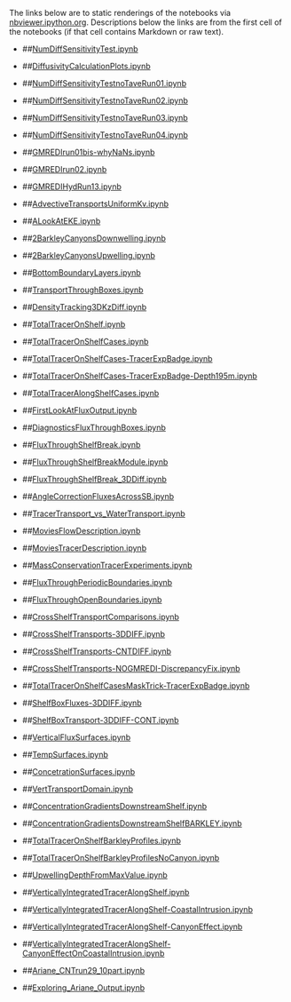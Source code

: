 The links below are to static renderings of the notebooks via
[nbviewer.ipython.org](http://nbviewer.ipython.org/).
Descriptions below the links are from the first cell of the notebooks
(if that cell contains Markdown or raw text).

* ##[NumDiffSensitivityTest.ipynb](http://nbviewer.ipython.org/urls/bitbucket.org/canyonsubc/outputanalysisnotebooks/raw/tip/NumDiffSensitivityTest.ipynb)  
    
* ##[DiffusivityCalculationPlots.ipynb](http://nbviewer.ipython.org/urls/bitbucket.org/canyonsubc/outputanalysisnotebooks/raw/tip/DiffusivityCalculationPlots.ipynb) 

* ##[NumDiffSensitivityTestnoTaveRun01.ipynb](http://nbviewer.ipython.org/urls/bitbucket.org/canyonsubc/outputanalysisnotebooks/raw/tip/NumDiffSensitivityTestnoTaveRun01.ipynb)

* ##[NumDiffSensitivityTestnoTaveRun02.ipynb](http://nbviewer.ipython.org/urls/bitbucket.org/canyonsubc/outputanalysisnotebooks/raw/tip/NumDiffSensitivityTestnoTaveRun02.ipynb)

* ##[NumDiffSensitivityTestnoTaveRun03.ipynb](http://nbviewer.ipython.org/urls/bitbucket.org/canyonsubc/outputanalysisnotebooks/raw/tip/NumDiffSensitivityTestnoTaveRun03.ipynb)

* ##[NumDiffSensitivityTestnoTaveRun04.ipynb](http://nbviewer.ipython.org/urls/bitbucket.org/canyonsubc/outputanalysisnotebooks/raw/tip/NumDiffSensitivityTestnoTaveRun04.ipynb)
      
* ##[GMREDIrun01bis-whyNaNs.ipynb](http://nbviewer.ipython.org/urls/bitbucket.org/canyonsubc/outputanalysisnotebooks/raw/tip/GMREDIrun01bis-whyNaNs.ipynb)

* ##[GMREDIrun02.ipynb](http://nbviewer.ipython.org/urls/bitbucket.org/canyonsubc/outputanalysisnotebooks/raw/tip/GMREDIrun02.ipynb)

* ##[GMREDIHydRun13.ipynb](http://nbviewer.ipython.org/urls/bitbucket.org/canyonsubc/outputanalysisnotebooks/raw/tip/GMREDIHydRun13.ipynb)

* ##[AdvectiveTransportsUniformKv.ipynb](http://nbviewer.ipython.org/urls/bitbucket.org/canyonsubc/outputanalysisnotebooks/raw/tip/AdvectiveTransportsUniformKv.ipynb)

* ##[ALookAtEKE.ipynb](http://nbviewer.ipython.org/urls/bitbucket.org/canyonsubc/outputanalysisnotebooks/raw/tip/ALookAtEKE.ipynb)

* ##[2BarkleyCanyonsDownwelling.ipynb](http://nbviewer.ipython.org/urls/bitbucket.org/canyonsubc/outputanalysisnotebooks/raw/tip/2BarkleyCanyonsDownwelling.ipynb)

* ##[2BarkleyCanyonsUpwelling.ipynb](http://nbviewer.ipython.org/urls/bitbucket.org/canyonsubc/outputanalysisnotebooks/raw/tip/2BarkleyCanyonsUpwelling.ipynb)

* ##[BottomBoundaryLayers.ipynb](http://nbviewer.ipython.org/urls/bitbucket.org/canyonsubc/outputanalysisnotebooks/raw/tip/BottomBoundaryLayers.ipynb)

* ##[TransportThroughBoxes.ipynb](http://nbviewer.ipython.org/urls/bitbucket.org/canyonsubc/outputanalysisnotebooks/raw/tip/TransportThroughBoxes.ipynb)

* ##[DensityTracking3DKzDiff.ipynb](http://nbviewer.ipython.org/urls/bitbucket.org/canyonsubc/outputanalysisnotebooks/raw/tip/DensityTracking3DKzDiff.ipynb)

* ##[TotalTracerOnShelf.ipynb](http://nbviewer.ipython.org/urls/bitbucket.org/canyonsubc/outputanalysisnotebooks/raw/tip/TotalTracerOnShelf.ipynb)

* ##[TotalTracerOnShelfCases.ipynb](http://nbviewer.ipython.org/urls/bitbucket.org/canyonsubc/outputanalysisnotebooks/raw/tip/TotalTracerOnShelfCases.ipynb)

* ##[TotalTracerOnShelfCases-TracerExpBadge.ipynb](http://nbviewer.ipython.org/urls/bitbucket.org/canyonsubc/outputanalysisnotebooks/raw/tip/TotalTracerOnShelfCases-TracerExpBadge.ipynb)

* ##[TotalTracerOnShelfCases-TracerExpBadge-Depth195m.ipynb](http://nbviewer.ipython.org/urls/bitbucket.org/canyonsubc/outputanalysisnotebooks/raw/tip/TotalTracerOnShelfCases-TracerExpBadge-Depth195m.ipynb)

* ##[TotalTracerAlongShelfCases.ipynb](http://nbviewer.ipython.org/urls/bitbucket.org/canyonsubc/outputanalysisnotebooks/raw/tip/TotalTracerAlongShelfCases.ipynb)

* ##[FirstLookAtFluxOutput.ipynb](http://nbviewer.ipython.org/urls/bitbucket.org/canyonsubc/outputanalysisnotebooks/raw/tip/FirstLookAtFluxOutput.ipynb)

* ##[DiagnosticsFluxThroughBoxes.ipynb](http://nbviewer.ipython.org/urls/bitbucket.org/canyonsubc/outputanalysisnotebooks/raw/tip/DiagnosticsFluxThroughBoxes.ipynb)

* ##[FluxThroughShelfBreak.ipynb](http://nbviewer.ipython.org/urls/bitbucket.org/canyonsubc/outputanalysisnotebooks/raw/tip/FluxThroughShelfBreak.ipynb)

* ##[FluxThroughShelfBreakModule.ipynb](http://nbviewer.ipython.org/urls/bitbucket.org/canyonsubc/outputanalysisnotebooks/raw/tip/FluxThroughShelfBreakModule.ipynb)

* ##[FluxThroughShelfBreak_3DDiff.ipynb](http://nbviewer.ipython.org/urls/bitbucket.org/canyonsubc/outputanalysisnotebooks/raw/tip/FluxThroughShelfBreak_3DDiff.ipynb)

* ##[AngleCorrectionFluxesAcrossSB.ipynb](http://nbviewer.ipython.org/urls/bitbucket.org/canyonsubc/outputanalysisnotebooks/raw/tip/AngleCorrectionFluxesAcrossSB.ipynb)

* ##[TracerTransport_vs_WaterTransport.ipynb](http://nbviewer.ipython.org/urls/bitbucket.org/canyonsubc/outputanalysisnotebooks/raw/tip/TracerTransport_vs_WaterTransport.ipynb)

* ##[MoviesFlowDescription.ipynb](http://nbviewer.ipython.org/urls/bitbucket.org/canyonsubc/outputanalysisnotebooks/raw/tip/MoviesFlowDescription.ipynb)

* ##[MoviesTracerDescription.ipynb](http://nbviewer.ipython.org/urls/bitbucket.org/canyonsubc/outputanalysisnotebooks/raw/tip/MoviesTracerDescription.ipynb)

* ##[MassConservationTracerExperiments.ipynb](http://nbviewer.ipython.org/urls/bitbucket.org/canyonsubc/outputanalysisnotebooks/raw/tip/MassConservationTracerExperiments.ipynb)

* ##[FluxThroughPeriodicBoundaries.ipynb](http://nbviewer.ipython.org/urls/bitbucket.org/canyonsubc/outputanalysisnotebooks/raw/tip/FluxThroughPeriodicBoundaries.ipynb)

* ##[FluxThroughOpenBoundaries.ipynb](http://nbviewer.ipython.org/urls/bitbucket.org/canyonsubc/outputanalysisnotebooks/raw/tip/FluxThroughOpenBoundaries.ipynb)

* ##[CrossShelfTransportComparisons.ipynb](http://nbviewer.ipython.org/urls/bitbucket.org/canyonsubc/outputanalysisnotebooks/raw/tip/CrossShelfTransportComparisons.ipynb)

* ##[CrossShelfTransports-3DDIFF.ipynb](http://nbviewer.ipython.org/urls/bitbucket.org/canyonsubc/outputanalysisnotebooks/raw/tip/CrossShelfTransports-3DDIFF.ipynb)

* ##[CrossShelfTransports-CNTDIFF.ipynb](http://nbviewer.ipython.org/urls/bitbucket.org/canyonsubc/outputanalysisnotebooks/raw/tip/CrossShelfTransports-CNTDIFF.ipynb)

* ##[CrossShelfTransports-NOGMREDI-DiscrepancyFix.ipynb](http://nbviewer.ipython.org/urls/bitbucket.org/canyonsubc/outputanalysisnotebooks/raw/tip/CrossShelfTransports-NOGMREDI-DiscrepancyFix.ipynb)

* ##[TotalTracerOnShelfCasesMaskTrick-TracerExpBadge.ipynb](http://nbviewer.ipython.org/urls/bitbucket.org/canyonsubc/outputanalysisnotebooks/raw/tip/TotalTracerOnShelfCasesMaskTrick-TracerExpBadge.ipynb)

* ##[ShelfBoxFluxes-3DDIFF.ipynb](http://nbviewer.ipython.org/urls/bitbucket.org/canyonsubc/outputanalysisnotebooks/raw/tip/ShelfBoxFluxes-3DDIFF.ipynb)

* ##[ShelfBoxTransport-3DDIFF-CONT.ipynb](http://nbviewer.ipython.org/urls/bitbucket.org/canyonsubc/outputanalysisnotebooks/raw/tip/ShelfBoxTransport-3DDIFF-CONT.ipynb)

* ##[VerticalFluxSurfaces.ipynb](http://nbviewer.ipython.org/urls/bitbucket.org/canyonsubc/outputanalysisnotebooks/raw/tip/VerticalFluxSurfaces.ipynb)

* ##[TempSurfaces.ipynb](http://nbviewer.ipython.org/urls/bitbucket.org/canyonsubc/outputanalysisnotebooks/raw/tip/TempSurfaces.ipynb)

* ##[ConcetrationSurfaces.ipynb](http://nbviewer.ipython.org/urls/bitbucket.org/canyonsubc/outputanalysisnotebooks/raw/tip/ConcentrationSurfaces.ipynb)

* ##[VertTransportDomain.ipynb](http://nbviewer.ipython.org/urls/bitbucket.org/canyonsubc/outputanalysisnotebooks/raw/tip/VertTransportDomain.ipynb)

* ##[ConcentrationGradientsDownstreamShelf.ipynb](http://nbviewer.ipython.org/urls/bitbucket.org/canyonsubc/outputanalysisnotebooks/raw/tip/ConcentrationGradientsDownstreamShelf.ipynb)

* ##[ConcentrationGradientsDownstreamShelfBARKLEY.ipynb](http://nbviewer.ipython.org/urls/bitbucket.org/canyonsubc/outputanalysisnotebooks/raw/tip/ConcentrationGradientsDownstreamShelfBARKLEY.ipynb)

* ##[TotalTracerOnShelfBarkleyProfiles.ipynb](http://nbviewer.ipython.org/urls/bitbucket.org/canyonsubc/outputanalysisnotebooks/raw/tip/TotalTracerOnShelfBarkleyProfiles.ipynb)

* ##[TotalTracerOnShelfBarkleyProfilesNoCanyon.ipynb](http://nbviewer.ipython.org/urls/bitbucket.org/canyonsubc/outputanalysisnotebooks/raw/tip/TotalTracerOnShelfBarkleyProfilesNoCanyon.ipynb)

* ##[UpwellingDepthFromMaxValue.ipynb](http://nbviewer.ipython.org/urls/bitbucket.org/canyonsubc/outputanalysisnotebooks/raw/tip/UpwellingDepthFromMaxValue.ipynb)

* ##[VerticallyIntegratedTracerAlongShelf.ipynb](http://nbviewer.ipython.org/urls/bitbucket.org/canyonsubc/outputanalysisnotebooks/raw/tip/VerticallyIntegratedTracerAlongShelf.ipynb)

* ##[VerticallyIntegratedTracerAlongShelf-CoastalIntrusion.ipynb](http://nbviewer.ipython.org/urls/bitbucket.org/canyonsubc/outputanalysisnotebooks/raw/tip/VerticallyIntegratedTracerAlongShelf-CoastalIntrusion.ipynb)

* ##[VerticallyIntegratedTracerAlongShelf-CanyonEffect.ipynb](http://nbviewer.ipython.org/urls/bitbucket.org/canyonsubc/outputanalysisnotebooks/raw/tip/VerticallyIntegratedTracerAlongShelf-CanyonEffect.ipynb)

* ##[VerticallyIntegratedTracerAlongShelf-CanyonEffectOnCoastalIntrusion.ipynb](http://nbviewer.ipython.org/urls/bitbucket.org/canyonsubc/outputanalysisnotebooks/raw/tip/VerticallyIntegratedTracerAlongShelf-CanyonEffectOnCoastalIntrusion.ipynb)

 
* ##[Ariane_CNTrun29_10part.ipynb](http://nbviewer.ipython.org/urls/bitbucket.org/canyonsubc/outputanalysisnotebooks/raw/tip/Ariane_CNTrun29_10part.ipynb)

* ##[Exploring_Ariane_Output.ipynb](http://nbviewer.ipython.org/urls/bitbucket.org/canyonsubc/outputanalysisnotebooks/raw/tip/Exploring_Ariane_Output.ipynb)
